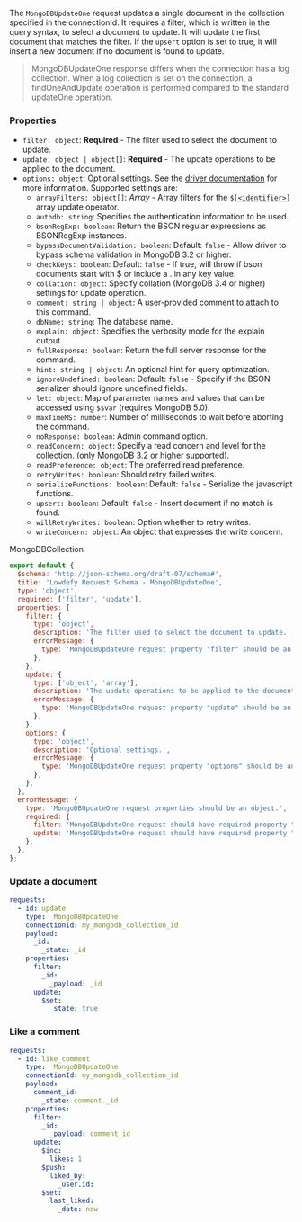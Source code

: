 <TITLE>
MongoDBUpdateOne
</TITLE>

<DESCRIPTION>

The `MongoDBUpdateOne` request updates a single document in the collection specified in the connectionId. It requires a filter, which is written in the query syntax, to select a document to update. It will update the first document that matches the filter. If the `upsert` option is set to true, it will insert a new document if no document is found to update.
> MongoDBUpdateOne response differs when the connection has a log collection. When a log collection is set on the connection, a findOneAndUpdate operation is performed compared to the standard updateOne operation.

### Properties

- `filter: object`: __Required__ - The filter used to select the document to update.
- `update: object | object[]`: __Required__ - The update operations to be applied to the document.
- `options: object`: Optional settings. See the [driver documentation](https://mongodb.github.io/node-mongodb-native/4.0/classes/collection.html#updateone) for more information. Supported settings are:
  - `arrayFilters: object[]`: _Array_ - Array filters for the [`$[<identifier>]`](https://docs.mongodb.com/manual/reference/operator/update/positional-filtered/) array update operator.
  - `authdb: string`: Specifies the authentication information to be used.
  - `bsonRegExp: boolean`: Return the BSON regular expressions as BSONRegExp instances.
  - `bypassDocumentValidation: boolean`: Default: `false` - Allow driver to bypass schema validation in MongoDB 3.2 or higher.
  - `checkKeys: boolean`: Default: `false` - If true, will throw if bson documents start with $ or include a . in any key value.
  - `collation: object`: Specify collation (MongoDB 3.4 or higher) settings for update operation.
  - `comment: string | object`: A user-provided comment to attach to this command.
  - `dbName: string`: The database name.
  - `explain: object`: Specifies the verbosity mode for the explain output.
  - `fullResponse: boolean`: Return the full server response for the command.
  - `hint: string | object`: An optional hint for query optimization.
  - `ignoreUndefined: boolean`: Default: `false` - Specify if the BSON serializer should ignore undefined fields.
  - `let: object`: Map of parameter names and values that can be accessed using `$$var` (requires MongoDB 5.0).
  - `maxTimeMS: number`: Number of milliseconds to wait before aborting the command.
  - `noResponse: boolean`: Admin command option.
  - `readConcern: object`: Specify a read concern and level for the collection. (only MongoDB 3.2 or higher supported).
  - `readPreference: object`: The preferred read preference.
  - `retryWrites: boolean`: Should retry failed writes.
  - `serializeFunctions: boolean`: Default: `false` - Serialize the javascript functions.
  - `upsert: boolean`: Default: `false` - Insert document if no match is found.
  - `willRetryWrites: boolean`: Option whether to retry writes.
  - `writeConcern: object`: An object that expresses the write concern.

</DESCRIPTION>

<CONNECTION>
MongoDBCollection
</CONNECTION>

<SCHEMA>

```js
export default {
  $schema: 'http://json-schema.org/draft-07/schema#',
  title: 'Lowdefy Request Schema - MongoDBUpdateOne',
  type: 'object',
  required: ['filter', 'update'],
  properties: {
    filter: {
      type: 'object',
      description: 'The filter used to select the document to update.',
      errorMessage: {
        type: 'MongoDBUpdateOne request property "filter" should be an object.',
      },
    },
    update: {
      type: ['object', 'array'],
      description: 'The update operations to be applied to the document.',
      errorMessage: {
        type: 'MongoDBUpdateOne request property "update" should be an object.',
      },
    },
    options: {
      type: 'object',
      description: 'Optional settings.',
      errorMessage: {
        type: 'MongoDBUpdateOne request property "options" should be an object.',
      },
    },
  },
  errorMessage: {
    type: 'MongoDBUpdateOne request properties should be an object.',
    required: {
      filter: 'MongoDBUpdateOne request should have required property "filter".',
      update: 'MongoDBUpdateOne request should have required property "update".',
    },
  },
};
```

</SCHEMA>

<EXAMPLES>

### Update a document

```yaml
requests:
  - id: update
    type:  MongoDBUpdateOne
    connectionId: my_mongodb_collection_id
    payload:
      _id:
        _state: _id
    properties:
      filter:
        _id:
          _payload: _id
      update:
        $set:
          _state: true
```

### Like a comment

```yaml
requests:
  - id: like_comment
    type:  MongoDBUpdateOne
    connectionId: my_mongodb_collection_id
    payload:
      comment_id:
        _state: comment._id
    properties:
      filter:
        _id:
          _payload: comment_id
      update:
        $inc:
          likes: 1
        $push:
          liked_by:
            _user.id:
        $set:
          last_liked:
            _date: now
```

</EXAMPLES>
